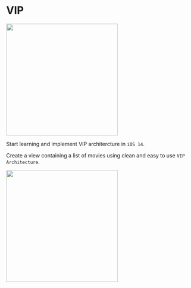 # VIP 
<img src="https://user-images.githubusercontent.com/21957552/112717068-3b2d3800-8f10-11eb-87dc-06f236b838f2.jpeg" width="300">


Start learning and implement VIP architercture in `iOS 14`. 

Create a view containing a list of movies using clean and easy to use `VIP Architecture`.

<img src="https://user-images.githubusercontent.com/21957552/112716705-01f3c880-8f0e-11eb-8fd5-82d3a443dc03.png" width="300">

